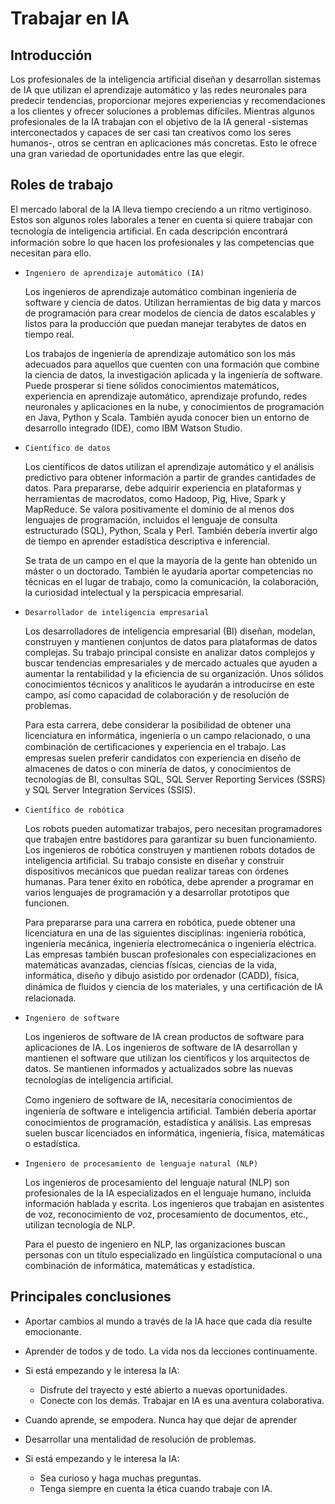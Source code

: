 # Trabajar en IA

## Introducción

Los profesionales de la inteligencia artificial diseñan y desarrollan sistemas de IA que utilizan el aprendizaje automático y las redes neuronales para predecir tendencias, proporcionar mejores experiencias y recomendaciones a los clientes y ofrecer soluciones a problemas difíciles. Mientras algunos profesionales de la IA trabajan con el objetivo de la IA general -sistemas interconectados y capaces de ser casi tan creativos como los seres humanos-, otros se centran en aplicaciones más concretas. Esto le ofrece una gran variedad de oportunidades entre las que elegir.

## Roles de trabajo

El mercado laboral de la IA lleva tiempo creciendo a un ritmo vertiginoso. Estos son algunos roles laborales a tener en cuenta si quiere trabajar con tecnología de inteligencia artiﬁcial. En cada descripción encontrará información sobre lo que hacen los profesionales y las competencias que necesitan para ello.

- `Ingeniero de aprendizaje automático (IA)`

    Los ingenieros de aprendizaje automático combinan ingeniería de software y ciencia de datos. Utilizan herramientas de big data y marcos de programación para crear modelos de ciencia de datos escalables y listos para la producción que puedan manejar terabytes de datos en tiempo real.

    Los trabajos de ingeniería de aprendizaje automático son los más adecuados para aquellos que cuenten con una formación que combine la ciencia de datos, la investigación aplicada y la ingeniería de software. Puede prosperar si tiene sólidos conocimientos matemáticos, experiencia en aprendizaje automático, aprendizaje profundo, redes neuronales y aplicaciones en la nube, y conocimientos de programación en Java, Python y Scala. También ayuda conocer bien un entorno de desarrollo integrado (IDE), como IBM Watson Studio.

- `Científico de datos`

    Los científicos de datos utilizan el aprendizaje automático y el análisis predictivo para obtener información a partir de grandes cantidades de datos. Para prepararse, debe adquirir experiencia en plataformas y herramientas de macrodatos, como Hadoop, Pig, Hive, Spark y MapReduce. Se valora positivamente el dominio de al menos dos lenguajes de programación, incluidos el lenguaje de consulta estructurado (SQL), Python, Scala y Perl. También debería invertir algo de tiempo en aprender estadística descriptiva e inferencial.

    Se trata de un campo en el que la mayoría de la gente han obtenido un máster o un doctorado. También le ayudaría aportar competencias no técnicas en el lugar de trabajo, como la comunicación, la colaboración, la curiosidad intelectual y la perspicacia empresarial.

- `Desarrollador de inteligencia empresarial`

    Los desarrolladores de inteligencia empresarial (BI) diseñan, modelan, construyen y mantienen conjuntos de datos para plataformas de datos complejas. Su trabajo principal consiste en analizar datos complejos y buscar tendencias empresariales y de mercado actuales que ayuden a aumentar la rentabilidad y la eficiencia de su organización. Unos sólidos conocimientos técnicos y analíticos le ayudarán a introducirse en este campo, así como capacidad de colaboración y de resolución de problemas.

    Para esta carrera, debe considerar la posibilidad de obtener una    licenciatura en informática, ingeniería o un campo relacionado, o una combinación de certiﬁcaciones y experiencia en el trabajo. Las empresas suelen preferir candidatos con experiencia en diseño de almacenes de datos o con minería de datos, y conocimientos de tecnologías de BI, consultas SQL, SQL Server Reporting Services (SSRS) y SQL Server Integration Services (SSIS).

- `Científico de robótica`

    Los robots pueden automatizar trabajos, pero necesitan programadores que trabajen entre bastidores para garantizar su buen funcionamiento. Los ingenieros de robótica construyen y mantienen robots dotados de inteligencia artificial. Su trabajo consiste en diseñar y construir dispositivos mecánicos que puedan realizar tareas con órdenes humanas. Para tener éxito en robótica, debe aprender a programar en varios lenguajes de programación y a desarrollar prototipos que funcionen.

    Para prepararse para una carrera en robótica, puede obtener una licenciatura en una de las siguientes disciplinas: ingeniería robótica, ingeniería mecánica, ingeniería electromecánica o ingeniería eléctrica. Las empresas también buscan profesionales con especializaciones en matemáticas avanzadas, ciencias físicas, ciencias de la vida, informática, diseño y dibujo asistido por ordenador (CADD), física, dinámica de fluidos y ciencia de los materiales, y una certiﬁcación de IA relacionada.

- `Ingeniero de software` 

    Los ingenieros de software de IA crean productos de software para aplicaciones de IA. Los ingenieros de software de IA desarrollan y mantienen el software que utilizan los científicos y los arquitectos de datos. Se mantienen informados y actualizados sobre las nuevas tecnologías de inteligencia artiﬁcial.

    Como ingeniero de software de IA, necesitaría conocimientos de ingeniería de software e inteligencia artiﬁcial. También debería aportar conocimientos de programación, estadística y análisis. Las empresas suelen buscar licenciados en informática, ingeniería, física, matemáticas o estadística.

- `Ingeniero de procesamiento de lenguaje natural (NLP)`

    Los ingenieros de procesamiento del lenguaje natural (NLP) son profesionales de la IA especializados en el lenguaje humano, incluida información hablada y escrita. Los ingenieros que trabajan en asistentes de voz, reconocimiento de voz, procesamiento de documentos, etc., utilizan tecnología de NLP.

    Para el puesto de ingeniero en NLP, las organizaciones buscan personas con un título especializado en lingüística computacional o una combinación de informática, matemáticas y estadística.

## Principales conclusiones

- Aportar cambios al mundo a través de la IA hace que cada día resulte emocionante.
- Aprender de todos y de todo. La vida nos da lecciones continuamente. 
- Si está empezando y le interesa la IA:
    - Disfrute del trayecto y esté abierto a nuevas oportunidades.
    - Conecte con los demás. Trabajar en IA es una aventura colaborativa.

- Cuando aprende, se empodera. Nunca hay que dejar de aprender
- Desarrollar una mentalidad de resolución de problemas.
- Si está empezando y le interesa la IA:
    - Sea curioso y haga muchas preguntas.
    - Tenga siempre en cuenta la ética cuando trabaje con IA.